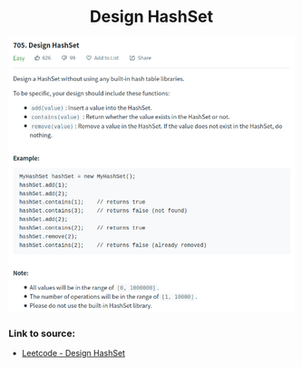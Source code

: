 <h1 align="center">Design HashSet</h1>

![alt text](https://raw.githubusercontent.com/matthew01lokiet/Github-repos-images/main/Algs/HashMap/4zixJRml_o.png)

### Link to source: 
- <a href="https://leetcode.com/problems/design-hashset/">Leetcode - Design HashSet</a>

